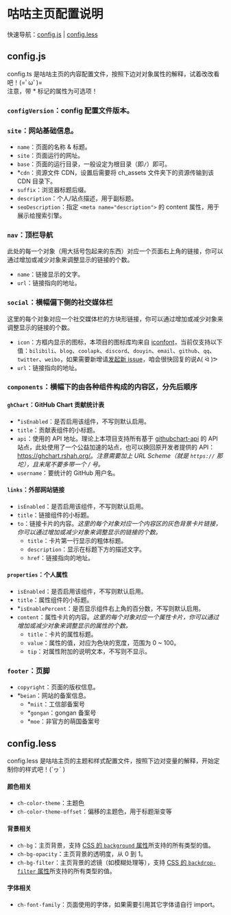 # 咕咕主页配置说明

快速导航：[config.js](#config.js) | [config.less](#config.less)

## config.js

config.ts 是咕咕主页的内容配置文件，按照下边对对象属性的解释，试着改改看吧！(=ﾟωﾟ)=  
注意，带 \* 标记的属性为可选项！

### `configVersion`：config 配置文件版本。

### `site`：网站基础信息。

-   `name`：页面的名称 & 标题。
-   `site`：页面运行的网址。
-   `base`：页面的运行目录，一般设定为根目录（即`/`）即可。
-   \*`cdn`：资源文件 CDN，设置后需要将 ch_assets 文件夹下的资源传输到该 CDN 目录下。
-   `suffix`：浏览器标题后缀。
-   `description`：个人/站点描述，用于副标题。
-   `seoDescription`：指定 `<meta name="description">` 的 content 属性，用于展示给搜索引擎。

### `nav`：顶栏导航

此处的每一个对象（用大括号包起来的东西）对应一个页面右上角的链接，你可以通过增加或减少对象来调整显示的链接的个数。

-   `name`：链接显示的文字。
-   `url`：链接指向的地址。

### `social`：横幅偏下侧的社交媒体栏

这里的每个对象对应一个社交媒体栏的方块形链接，你可以通过增加或减少对象来调整显示的链接的个数。

-   `icon`：方框内显示的图标，本项目的图标库均来自 [iconfont](https://www.iconfont.cn)，当前仅支持以下值：`bilibili`、`blog`、`coolapk`、`discord`、`douyin`、`email`、`github`、`qq`、`twitter`、`weibo`，如果需要新增请[发起新 issue](https://github.com/crrashh1542/crash-homepage/issues/new)，咱会很快回复的说ᕕ( ᐛ )ᕗ
-   `url`：链接指向的地址。

### `components`：横幅下的由各种组件构成的内容区，分先后顺序

#### `ghChart`：GitHub Chart 贡献统计表

-   \*`isEnabled`：是否启用该组件，不写则默认启用。
-   `title`：贡献表组件的小标题。
-   `api`：使用的 API 地址。理论上本项目支持所有基于 [githubchart-api](https://github.com/2016rshah/githubchart-api) 的 API 站点，此处使用了一个公益加速的站点，也可以换回原开发者提供的 API：<https://ghchart.rshah.org/>。_注意需要加上 URL Scheme（就是 `https://` 那坨），且末尾不要多带一个 / 号。_
-   `username`：要统计的 GitHub 用户名。

#### `links`：外部网站链接

-   `isEnabled`：是否启用该组件，不写则默认启用。
-   `title`：链接组件的小标题。
-   `to`：链接卡片的内容。_这里的每个对象对应一个内容区的灰色背景卡片链接，你可以通过增加或减少对象来调整显示的链接的个数。_
    -   `title`：卡片第一行显示的粗体标题。
    -   `description`：显示在标题下方的描述文字。
    -   `href`：链接指向的地址。

#### `properties`：个人属性

-   `isEnabled`：是否启用该组件，不写则默认启用。
-   `title`：属性组件的小标题。
-   \*`isEnablePercent`：是否显示组件右上角的百分数，不写则默认启用。
-   `content`：属性卡片的内容。_这里的每个对象对应一个属性卡片，你可以通过增加或减少对象来调整显示的属性的个数。_
    -   `title`：卡片的属性标题。
    -   `value`：属性的值，对应为色块的宽度，范围为 0 ~ 100。
    -   `tip`：对属性附加的说明文本，不写则不显示。

### `footer`：页脚

-   `copyright`：页面的版权信息。
-   \*`beian`：网站的备案信息。
    -   \*`miit`：工信部备案号
    -   \*`gongan`：gongan 备案号
    -   \*`moe`：非官方的萌国备案号

## config.less

config.less 是咕咕主页的主题和样式配置文件，按照下边对变量的解释，开始定制你的样式吧！(`ヮ´ )

#### 颜色相关

-   `ch-color-theme`：主题色
-   `ch-color-theme-offset`：偏移的主题色，用于标题渐变等

#### 背景相关

-   `ch-bg`：主页背景，支持 [CSS 的 `background` 属性](https://developer.mozilla.org/zh-CN/docs/Web/CSS/background)所支持的所有类型的值。
-   `ch-bg-opacity`：主页背景的透明度，从 0 到 1。
-   `ch-bg-filter`：主页背景的滤镜（如模糊处理等），支持 [CSS 的 `backdrop-filter` 属性](https://developer.mozilla.org/zh-CN/docs/Web/CSS/backdrop-filter)所支持的所有类型的值。

#### 字体相关

-   `ch-font-family`：页面使用的字体，如果需要引用其它字体请自行 import。
